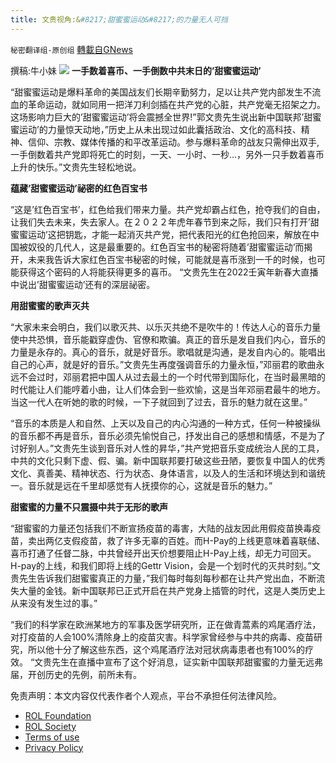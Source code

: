 ```yaml
---
title: 文贵视角:&#8217;甜蜜蜜运动&#8217;的力量无人可挡
---
```

`秘密翻译组-原创组` [轉載自GNews](https://gnews.org/zh-hans/1946829/)

撰稿:牛小妹
![](https://assets.gnews.org/wp-content/uploads/2022/02/AZ-1.jpg)
**一手数着喜币、一手倒数中共末日的’甜蜜蜜运动’**

“甜蜜蜜运动是爆料革命的美国战友们长期辛勤努力，足以让共产党内部发生不流血的革命运动，就如同用一把洋刀利剑插在共产党的心脏，共产党毫无招架之力。这场影响力巨大的’甜蜜蜜运动’将会震撼全世界!”郭文贵先生说出新中国联邦’甜蜜蜜运动’的力量惊天动地，”历史上从未出现过如此囊括政治、文化的高科技、精神、信仰、宗教、媒体传播的和平改革运动。参与爆料革命的战友只需伸出双手,一手倒数着共产党即将死亡的时刻，一天、一小时、一秒…，另外一只手数着喜币上升的快乐。”文贵先生轻松地说。

**蕴藏’甜蜜蜜运动’祕密的红色百宝书**

“这是’红色百宝书’，红色给我们带来力量。共产党却霸占红色，抢夺我们的自由，让我们失去未来，失去家人。在２０２２年虎年春节到来之际，我们只有打开’甜蜜蜜运动’这把钥匙，才能一起消灭共产党，把代表阳光的红色抢回来，解放在中国被奴役的几代人，这是最重要的。红色百宝书的秘密将随着’甜蜜蜜运动’而揭开，未来我告诉大家红色百宝书秘密的时候，可能就是喜币涨到一千的时候，也可能获得这个密码的人将能获得更多的喜币。 “文贵先生在2022壬寅年新春大直播中说出’甜蜜蜜运动’还有的深层祕密。

**用甜蜜蜜的歌声灭共**

“大家未来会明白，我们以歌灭共、以乐灭共绝不是吹牛的！传达人心的音乐力量使中共恐惧，音乐能戳穿虚伪、官僚和欺骗。真正的音乐是发自我们内心，音乐的力量是永存的。真心的音乐，就是好音乐。歌唱就是沟通，是发自内心的。能唱出自己的心声，就是好的音乐。”文贵先生再度强调音乐的力量永恒，”邓丽君的歌曲永远不会过时，邓丽君把中国人从过去最土的一个时代带到国际化，在当时最黑暗的时代能让人们能哼着小曲，让人们体会到一些欢愉，这是当年邓丽君最牛的地方。当这一代人在听她的歌的时候，一下子就回到了过去，音乐的魅力就在这里。”

“音乐的本质是人和自然、上天以及自己的内心沟通的一种方式，任何一种被操纵的音乐都不再是音乐，音乐必须先愉悦自己，抒发出自己的感想和情感，不是为了讨好别人。”文贵先生谈到音乐对人性的昇华，”共产党把音乐变成统治人民的工具，中共的文化只剩下虚、假、骗。新中国联邦要打破这些丑陋，要恢复中国人的优秀文化、真善美、精神状态、行为状态、身体语言，以及人的生活和环境达到和谐统一。音乐就是远在千里却感觉有人抚摸你的心，这就是音乐的魅力。”

**甜蜜蜜的力量不只震摄中共于无形的歌声**

“甜蜜蜜的力量还包括我们不断宣扬疫苗的毒害，大陆的战友因此用假疫苗换毒疫苗，卖出两亿支假疫苗，救了许多无辜的百姓。而H-Pay的上线更意味着喜联储、喜币打通了任督二脉，中共曾经开出天价想要阻止H-Pay上线，却无力可回天。H-pay的上线，和我们即将上线的Gettr Vision，会是一个划时代的灭共时刻。”文贵先生告诉我们甜蜜蜜真正的力量，”我们每时每刻每秒都在让共产党出血，不断流失大量的金钱。新中国联邦已正式开启在共产党身上插管的时代，这是人类历史上从来没有发生过的事。”

“我们的科学家在欧洲某地方的军事及医学研究所，正在做青蒿素的鸡尾酒疗法，对打疫苗的人会100%清除身上的疫苗灾害。科学家曾经参与中共的病毒、疫苗研究，所以他十分了解这些东西，这个鸡尾酒疗法对冠状病毒患者也有100%的疗效。 “文贵先生在直播中宣布了这个好消息，证实新中国联邦甜蜜蜜的力量无远弗届，开创历史的先例，前所未有。

 

免责声明：本文内容仅代表作者个人观点，平台不承担任何法律风险。

- [ROL Foundation](https://rolfoundation.org/)
- [ROL Society](https://rolsociety.org/)
- [Terms of use](https://gnews.org/terms-of-use-3/)
- [Privacy Policy](https://gnews.org/privacy-policy/)
